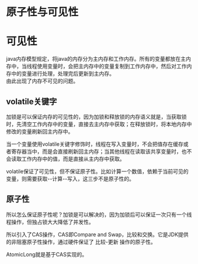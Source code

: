 # 原子性与可见性

# 可见性
java内存模型规定，将java的内存分为主内存和工作内存。所有的变量都放在主内存中，当线程使用变量时，会把主内存中的变量复制到工作内存中，然后对工作内存中的变量进行处理，处理完后更新到主内存。  
由此出现了内存不可见的问题。

## volatile关键字
加锁是可以保证内存的可见性的，因为加锁和释放锁的内存语义就是，当获取锁时，先清空工作内存中的变量，直接去主内存中获取；在释放锁时，将本地内存中修改的变量刷新回主内存中。

当一个变量使用volatile关键字修饰时，线程在写入变量时，不会把值存在缓存或者寄存器当中，而是会直接刷新回主内存；当其他线程在读取该共享变量时，也不会读取工作内存中的值，而是直接从主内存中获取。

volatile保证了可见性，但不保证原子性。比如计算一个数值，依赖于当前可见的变量，则需要获取--计算--写入，这三步不是原子性的。

## 原子性

所以怎么保证原子性呢？加锁是可以解决的，因为加锁后可以保证一次只有一个线程操作，但独占锁大大降低了并发性。

所以引入了CAS操作，CAS即Compare and Swap，比较和交换。它是JDK提供的非阻塞原子性操作，通过硬件保证了 比较-更新 操作的原子性。


AtomicLong就是基于CAS实现的。  

